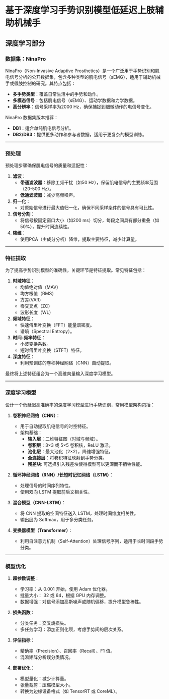 # 基于深度学习手势识别模型低延迟上肢辅助机械手

## 深度学习部分

### 数据集：NinaPro
NinaPro（Non-Invasive Adaptive Prosthetics）是一个广泛用于手势识别和肌电信号分析的公开数据集，包含多种类型的肌电信号（sEMG），适用于辅助机械手或假肢控制的研究。其特点包括：
- **多手势类型**：覆盖日常生活中的手势和动作。
- **多模态信号**：包括肌电信号（sEMG）、运动学数据和力学数据。
- **高分辨率**：信号采样率为2000 Hz，确保捕捉到细微动作的电信号变化。

NinaPro 数据集版本推荐：
- **DB1**：适合单纯肌电信号分析。
- **DB2/DB3**：提供更多动作和参与者数据，适用于更复杂的模型训练。

---

### 预处理

预处理步骤确保肌电信号的质量和适配性：
1. **滤波**：
   - **带通滤波器**：移除工频干扰（如50 Hz），保留肌电信号的主要频率范围（20-500 Hz）。
   - **低通滤波器**：减少高频噪声。
2. **归一化**：
   - 对原始信号进行最大值归一化，确保不同采样条件的信号具有可比性。
3. **信号分割**：
   - 将信号按固定窗口大小（如200 ms）切分，每段之间具有部分重叠（如50%），提升时间连续性。
4. **降维**：
   - 使用PCA（主成分分析）降维，提取主要特征，减少计算量。

---

### 特征提取

为了提高手势识别模型的准确性，关键环节是特征提取。常见特征包括：
1. **时域特征**：
   - 均值绝对值（MAV）
   - 均方根值（RMS）
   - 方差(VAR)
   - 零交叉点（ZC）
   - 波形长度（WL）
2. **频域特征**：
   - 快速傅里叶变换（FFT）能量谱密度。
   - 谱熵（Spectral Entropy）。
3. **时间-频率特征**：
   - 小波变换系数。
   - 短时傅里叶变换（STFT）特征。
4. **深度特征**：
   - 利用预训练的卷积神经网络（CNN）自动提取。

最终将上述特征组合为一个高维向量输入深度学习模型。

---

### 深度学习模型

设计一个低延迟高准确率的深度学习模型进行手势识别，常用模型架构包括：

1. **卷积神经网络（CNN）**：
   - 用于自动提取肌电信号的时空特征。
   - 架构基础：
     - **输入层**：二维特征图（时域与频域）。
     - **卷积层**：3×3 或 5×5 卷积核，ReLU 激活。
     - **池化层**：最大池化（2×2），降维增强特征。
     - **全连接层**：将卷积特征映射到手势分类。
     - **残差块**: 可选择引入残差块使得模型可以更深而不牺牲性能。

2. **循环神经网络（RNN）/长短时记忆网络（LSTM）**：
   - 处理信号的时间序列特性。
   - 使用双向 LSTM 提取前后文相关性。

3. **混合模型（CNN-LSTM）**：
   - 将 CNN 提取的空间特征送入 LSTM，处理时间维度相关性。
   - 输出层为 Softmax，用于多分类任务。

4. **变换器模型（Transformer）**：
   - 利用自注意力机制（Self-Attention）处理信号序列，适用于长时间段手势分类。

---

### 模型优化

1. **超参数调整**：
   - 学习率：从 0.001 开始，使用 Adam 优化器。
   - 批量大小： 32 或 64，根据 GPU 内存调整。
   - 数据增强：对信号添加高斯噪声或随机偏移，提升模型鲁棒性。

2. **损失函数**：
   - 分类任务：交叉熵损失。
   - 多任务学习：添加正则化项，考虑手势间的层次关系。

3. **评估指标**：
   - 精确率（Precision）、召回率（Recall）、F1 值。
   - 混淆矩阵分析误分类情况。

4. **部署优化**：
   - 模型量化：减少计算量。
   - 张量裁剪：压缩模型大小。
   - 转换为边缘设备格式（如 TensorRT 或 CoreML）。

